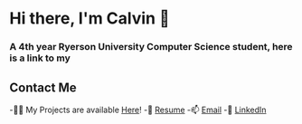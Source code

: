 <h1 align="left">Hi there, I'm Calvin 👋</h1>
<h3 align="left">A 4th year Ryerson University Computer Science student, here is a link to my </h3>

<h2>Contact Me </h2>
-👨‍💻 My Projects are available <a href="https://calvinyap.com/" target="blank" rel="noopener noreferrer"> Here</a>!
-📄 <a href="https://calvinyap.com/assets/CalvinYapResume2020.pdf" target="blank" rel="noopener noreferrer">Resume</a>
-📫 <a href="mailto:calvin.gh.yap@rgmail.com" class="">Email</a>
-💼 <a href="https://www.linkedin.com/in/calvin-yap-b83275193/" target="_blank" rel="noopener noreferrer">LinkedIn</a>




